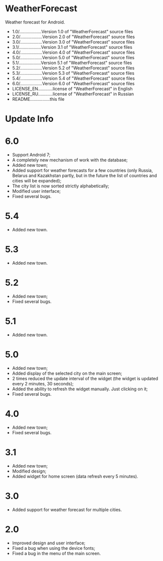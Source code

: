 # WeatherForecast
Weather forecast for Android.

- 1.0/..................Version 1.0 of "WeatherForecast" source files
- 2.0/..................Version 2.0 of "WeatherForecast" source files
- 3.0/..................Version 3.0 of "WeatherForecast" source files
- 3.1/..................Version 3.1 of "WeatherForecast" source files
- 4.0/..................Version 4.0 of "WeatherForecast" source files
- 5.0/..................Version 5.0 of "WeatherForecast" source files
- 5.1/..................Version 5.1 of "WeatherForecast" source files
- 5.2/..................Version 5.2 of "WeatherForecast" source files
- 5.3/..................Version 5.3 of "WeatherForecast" source files
- 5.4/..................Version 5.4 of "WeatherForecast" source files
- 6.0/..................Version 6.0 of "WeatherForecast" source files
- LICENSE_EN............license of "WeatherForecast" in English
- LICENSE_RU............license of "WeatherForecast" in Russian
- README................this file

# Update Info

6.0
=================

- Support Android 7;
- A completely new mechanism of work with the database;
- Added new town;
- Added support for weather forecasts for a few countries (only Russia, Belarus and Kazakhstan partly, but in the future the list of countries and cities will be expanded);
- The city list is now sorted strictly alphabetically;
- Modified user interface;
- Fixed several bugs.

5.4
=================
- Added new town.

5.3
=================
- Added new town.

5.2
=================
- Added new town;
- Fixed several bugs.

5.1
=================
- Added new town.

5.0
=================
- Added new town;
- Added display of the selected city on the main screen;
- 2 times reduced the update interval of the widget (the widget is updated every 2 minutes, 30 seconds);
- Added the ability to refresh the widget manually. Just clicking on it;
- Fixed several bugs.

4.0
=================
- Added new town;
- Fixed several bugs.

3.1
=================
- Added new town;
- Modified design;
- Added widget for home screen (data refresh every 5 minutes).

3.0
=================
- Added support for weather forecast for multiple cities.

2.0
=================
- Improved design and user interface;
- Fixed a bug when using the device fonts;
- Fixed a bug in the menu of the main screen.